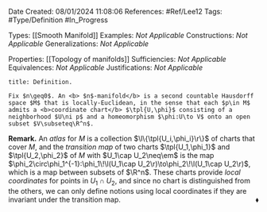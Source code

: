 <div class="topSpace"></div>

Date Created: 08/01/2024 11:08:06
References: #Ref/Lee12
Tags: #Type/Definition #In_Progress

Types: [[Smooth Manifold]]
Examples: <i>Not Applicable</i>
Constructions: <i>Not Applicable</i>
Generalizations: <i>Not Applicable</i>

Properties: [[Topology of manifolds]]
Sufficiencies: <i>Not Applicable</i>
Equivalences: <i>Not Applicable</i>
Justifications: <i>Not Applicable</i>

``` ad-Definition
title: Definition.

Fix $n\geq0$. An <b> $n$-manifold</b> is a second countable Hausdorff space $M$ that is locally-Euclidean, in the sense that each $p\in M$ admits a <b>coordinate chart</b> $\tpl{U,\phi}$ consisting of a neighborhood $U\ni p$ and a homeomorphism $\phi:U\to V$ onto an open subset $V\subseteq\R^n$.

```

<b>Remark.</b> An <i>atlas</i> for $M$ is a collection $\l\{\tpl{U_i,\phi_i}\r\}$ of charts that cover $M$, and the <i>transition map</i> of two charts $\tpl{U_1,\phi_1}$ and $\tpl{U_2,\phi_2}$ of $M$ with $U_1\cap U_2\neq\em$ is the map $\phi_2\circ\phi_1^{-1}:\phi_1\!\l(U_1\cap U_2\r)\to\phi_2\!\l(U_1\cap U_2\r)$, which is a map between subsets of $\R^n$. These charts provide <i>local coordinates</i> for points in $U_1\cap U_2$, and since no chart is distinguished from the others, we can only define notions using local coordinates if they are invariant under the transition map.<span style="float:right;">$\blacklozenge$</span>
